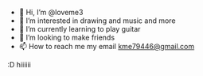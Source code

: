 - 👋 Hi, I’m @loveme3
- 👀 I’m interested in drawing and music and more
- 🌱 I’m currently learning to play guitar
- 💞️ I’m looking to make friends
- 📫 How to reach me my email kme79446@gmail.com 

:D
hiiiiii
